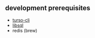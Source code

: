 ## development prerequisites
- [turso-cli](https://docs.turso.tech/reference/turso-cli)
- [libsql](https://github.com/tursodatabase/libsql/blob/main/docs/BUILD-RUN.md)
- redis (brew)